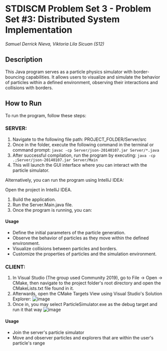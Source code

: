 # STDISCM Problem Set 3 - Problem Set #3: Distributed System Implementation
*Samuel Derrick Nieva, Viktoria Lila Sicuan (S12)*

## Description
This Java program serves as a particle physics simulator with border-bouncing capabilities. It allows users to visualize and simulate the behavior of particles within a defined environment, observing their interactions and collisions with borders.

## How to Run
To run the program, follow these steps:

### SERVER:
1. Navigate to the following file path: PROJECT_FOLDER/Server/src
2. Once in the folder, execute the following command in the terminal or command prompt:
```javac -cp Server/json-20140107.jar Server/*.java```
3. After successful compilation, run the program by executing:
```java -cp .;Server/json-20140107.jar Server/Main```
4. This will launch the GUI interface where you can interact with the particle simulator.

Alternatively, you can run the program using IntelliJ IDEA:

Open the project in IntelliJ IDEA.
1. Build the application.
2. Run the Server.Main.java file.
3. Once the program is running, you can:

#### Usage
- Define the initial parameters of the particle generation.
- Observe the behavior of particles as they move within the defined environment.
- Visualize collisions between particles and borders.
- Customize the properties of particles and the simulation environment.

### CLIENT:
1. In Visual Studio (The group used Community 2019), go to File -> Open -> CMake, then navigate to the project folder's root directory and open the CMakeLists.txt file found in it.
2. Afterwards, open the CMake Targets View using Visual Studio's Solution Explorer:
![image](https://github.com/viktoria-ls/Particle-Simulator-Distributed-System/assets/104417570/4e51cfd0-5448-45aa-b872-c2162d7f2bd2)
3. Once in, you may select ParticleSimulator.exe as the debug target and run it that way
![image](https://github.com/viktoria-ls/Particle-Simulator-Distributed-System/assets/104417570/9f04c587-5407-42d9-a268-e48ec090180b)

#### Usage
- Join the server's particle simulator
- Move and observer particles and explorers that are within the user's particle's range


